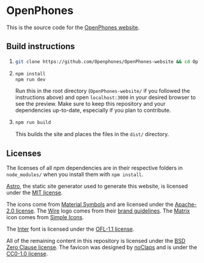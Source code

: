 # OpenPhones
This is the source code for the [OpenPhones website](https://openphones.global).

## Build instructions
1.  ```bash
    git clone https://github.com/Openphones/OpenPhones-website && cd OpenPhones-website
    ```
2.  ```bash
    npm install
    npm run dev
    ```
    Run this in the root directory (`OpenPhones-website/` if you followed the instructions above) and open `localhost:3000` in your desired browser to see the preview. Make sure to keep this repository and your dependencies up-to-date, especially if you plan to contribute.
3.  ```bash
    npm run build
    ```
    This builds the site and places the files in the `dist/` directory.

## Licenses
The licenses of all npm dependencies are in their respective folders in `node_modules/` when you install them with `npm install`.

[Astro](https://astro.build/), the static site generator used to generate this website, is licensed under the [MIT license](https://github.com/withastro/astro/blob/main/LICENSE).

The icons come from [Material Symbols](https://fonts.google.com/icons) and are licensed under the [Apache-2.0 license](https://www.apache.org/licenses/LICENSE-2.0.html). The [Wire](https://wire.com) logo comes from their [brand guidelines](https://brand.wire.com/). The [Matrix](https://matrix.org/) icon comes from [Simple Icons](https://simpleicons.org/).

The [Inter](https://rsms.me/inter/) font is licensed under the [OFL-1.1 license](https://github.com/rsms/inter/blob/master/LICENSE.txt).

All of the remaining content in this repository is licensed under the [BSD Zero Clause license](LICENSE). The favicon was designed by [noClaps](https://github.com/noClaps) and is under the [CC0-1.0 license](/public/icon/LICENSE).
